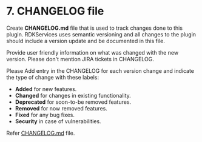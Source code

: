# 7. CHANGELOG file

Create **CHANGELOG.md** file that is used to track changes done to this plugin. RDKServices uses semantic versioning and all changes to the plugin should include a version update and be documented in this file.

Provide user friendly information on what was changed with the new version. Please don't mention JIRA tickets in CHANGELOG.

Please Add entry in the CHANGELOG for each version change and indicate the type of change with these labels:

* **Added** for new features.
* **Changed** for changes in existing functionality.
* **Deprecated** for soon-to-be removed features.
* **Removed** for now removed features.
* **Fixed** for any bug fixes.
* **Security** in case of vulnerabilities.

Refer [CHANGELOG.md](./FooPlugin/CHANGELOG.md) file.